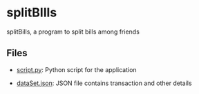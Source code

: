 # splitBIlls
splitBills, a program to split bills among friends

## Files
* [script.py](/script.py): Python script for the application

* [dataSet.json](/dataSet.json): JSON file contains transaction and other details